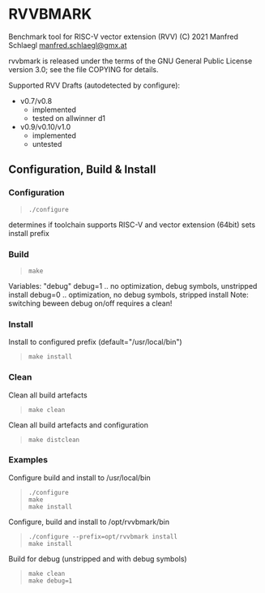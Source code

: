# RVVBMARK

Benchmark tool for RISC-V vector extension (RVV)
(C) 2021 Manfred Schlaegl <manfred.schlaegl@gmx.at>

rvvbmark is released under the terms of the GNU General Public License
version 3.0; see the file COPYING for details.

Supported RVV Drafts (autodetected by configure):
 * v0.7/v0.8
   * implemented
   * tested on allwinner d1
 * v0.9/v0.10/v1.0
   * implemented
   * untested

## Configuration, Build & Install

### Configuration
> ```
> ./configure
> ```
determines if toolchain supports RISC-V and vector extension (64bit)
sets install prefix


### Build
> ```
> make
> ```

Variables:
"debug"
debug=1 .. no optimization, debug symbols, unstripped install
debug=0 .. optimization, no debug symbols, stripped install
Note: switching beween debug on/off requires a clean!


### Install
Install to configured prefix (default="/usr/local/bin")
> ```
> make install
> ```


### Clean
Clean all build artefacts
> ```
> make clean
> ```

Clean all build artefacts and configuration
> ```
> make distclean
> ```


### Examples

Configure build and install to /usr/local/bin
> ```
> ./configure
> make
> make install
> ```

Configure, build and install to /opt/rvvbmark/bin
> ```
> ./configure --prefix=opt/rvvbmark install
> make install
> ```

Build for debug (unstripped and with debug symbols)
> ```
> make clean
> make debug=1
> ```

